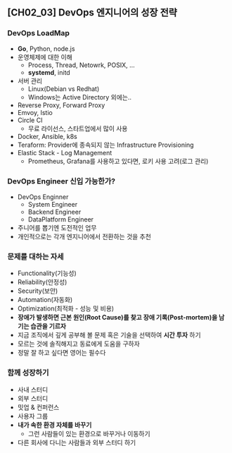 ## [CH02_03] DevOps 엔지니어의 성장 전략

### DevOps LoadMap
- **Go**, Python, node.js
- 운영체제에 대한 이해
  - Process, Thread, Netowrk, POSIX, ...
  - **systemd**, initd
- 서버 관리
  - Linux(Debian vs Redhat)
  - Windows는 Active Directory 외에는..
- Reverse Proxy, Forward Proxy
- Emvoy, Istio
- Circle CI
  - 무료 라이선스, 스타트업에서 많이 사용
- Docker, Ansible, k8s
- Teraform: Provider에 종속되지 않는 Infrastructure Provisioning
- Elastic Stack - Log Management
  - Prometheus, Grafana를 사용하고 있다면, 로키 사용 고려(로그 관리)

### DevOps Engineer 신입 가능한가?
- DevOps Enginner
  - System Engineer
  - Backend Engineer
  - DataPlatform Engineer
- 주니어를 뽑기엔 도전적인 업무
- 개인적으로는 각개 엔지니어에서 전환하는 것을 추천

### 문제를 대하는 자세
- Functionality(기능성)
- Reliability(안정성)
- Security(보안)
- Automation(자동화)
- Optimization(최적화 - 성능 및 비용)
- **장애가 발생하면 근본 원인(Root Cause)를 찾고 장애 기록(Post-mortem)을 남기는 습관을 기르자**
- 지금 조직에서 깊게 공부해 볼 문제 혹은 기술을 선택하여 **시간 투자** 하기
- 모르는 것에 솔직해지고 동료에게 도움을 구하자
- 정말 잘 하고 싶다면 영어는 필수다

### 함께 성장하기
- 사내 스터디
- 외부 스터디
- 밋업 & 컨퍼런스
- 사용자 그룹
- **내가 속한 환경 자체를 바꾸기**
  - 그런 사람들이 있는 환경으로 바꾸거나 이동하기
- 다른 회사에 다니는 사람들과 외부 스터디 하기
